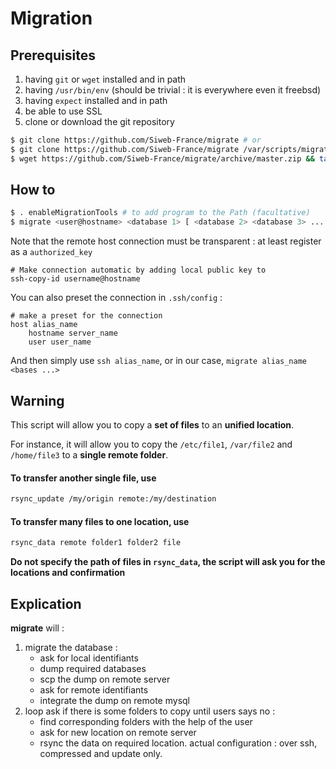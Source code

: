 # Migration

## Prerequisites

1. having `git` or `wget` installed and in path
2. having `/usr/bin/env` (should be trivial : it is everywhere even it freebsd)
3. having `expect` installed and in path
4. be able to use SSL
5. clone or download the git repository
```bash
$ git clone https://github.com/Siweb-France/migrate # or
$ git clone https://github.com/Siweb-France/migrate /var/scripts/migrate # for custom location, or
$ wget https://github.com/Siweb-France/migrate/archive/master.zip && tar -xf master.zip && rm master.zip # if git is inaccessible
```


## How to

```bash
$ . enableMigrationTools # to add program to the Path (facultative)
$ migrate <user@hostname> <database 1> [ <database 2> <database 3> ... ]
```
Note that the remote host connection must be transparent : at least register as a `authorized_key`

```ssh
# Make connection automatic by adding local public key to 
ssh-copy-id username@hostname
```

You can also preset the connection in `.ssh/config` :

```ssh
# make a preset for the connection
host alias_name
    hostname server_name
    user user_name
```

And then simply use `ssh alias_name`, or in our case, `migrate alias_name <bases ...>`

## Warning

This script will allow you to copy a **set of files** to an **unified location**.

For instance, it will allow you to copy the `/etc/file1`, `/var/file2` and `/home/file3` to a **single remote folder**.

#### To transfer another single file, use 

```bash
rsync_update /my/origin remote:/my/destination
```

#### To transfer many files to one location, use

```bash
rsync_data remote folder1 folder2 file
```

**Do not specify the path of files in `rsync_data`, the script will ask you for the locations and confirmation**

## Explication

**migrate** will : 
1. migrate the database :
    * ask for local identifiants
    * dump required databases
    * scp the dump on remote server
    * ask for remote identifiants
    * integrate the dump on remote mysql
2. loop ask if there is some folders to copy until users says no :
    * find corresponding folders with the help of the user
    * ask for new location on remote server
    * rsync the data on required location. actual configuration : over ssh, compressed and update only.
